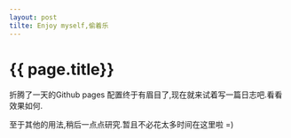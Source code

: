 ```yaml
---
layout: post
tilte: Enjoy myself,偷着乐
---
```


{{ page.title}}
===============

<p class="meta"29 Jul 2014 - Shanghai City</p> 

折腾了一天的Github pages 配置终于有眉目了,现在就来试着写一篇日志吧.看看效果如何.

至于其他的用法,稍后一点点研究.暂且不必花太多时间在这里啦 =)
